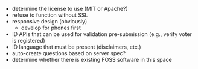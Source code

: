 * determine the license to use (MIT or Apache?)
* refuse to function without SSL
* responsive design (obviously)
  * develop for phones first
* ID APIs that can be used for validation pre-submission (e.g., verify voter is registered)
* ID language that must be present (disclaimers, etc.)
* auto-create questions based on server spec?
* determine whether there is existing FOSS software in this space
